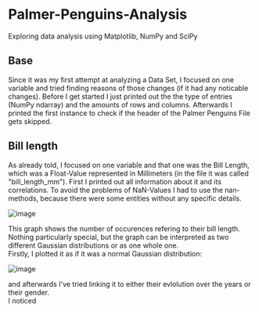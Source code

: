 # Palmer-Penguins-Analysis
Exploring data analysis using Matplotlib, NumPy and SciPy

## Base
Since it was my first attempt at analyzing a Data Set, I focused on one variable and tried finding reasons of those changes (if it had any noticable changes). Before I get started I just printed out the the type of entries (NumPy ndarray) and the amounts of rows and columns. Afterwards I printed the first instance to check if the header of the Palmer Penguins File gets skipped.

## Bill length
As already told, I focused on one variable and that one was the Bill Length, which was a Float-Value represented in Millimeters (in the file it was called "bill_length_mm").
First I printed out all information about it and its correlations. To avoid the problems of NaN-Values I had to use the nan-methods, because there were some entities without any specific details. 


![image](https://github.com/MiladWazirZada/Palmer-Penguins-Analysis/assets/82714284/4ffb95a0-4213-4a36-85cd-e6e33483a783)

This graph shows the number of occurences refering to their bill length. Nothing particularly special, but the graph can be interpreted as two different Gaussian distributions or as one whole one. <br />
Firstly, I plotted it as if it was a normal Gaussian distribution:

![image](https://github.com/MiladWazirZada/Palmer-Penguins-Analysis/assets/82714284/e7c28c46-49f8-4bdf-9419-0b688c24033f)

and afterwards I've tried linking it to either their evlolution over the years or their gender. <br />
I noticed


